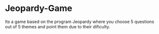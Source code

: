 # Jeopardy-Game
Its a game based on the program Jeopardy where you choose 5 questions out of 5 themes and point them due to their dificulty.
